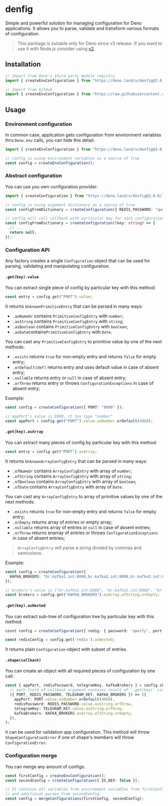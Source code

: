 # denfig

Simple and powerful solution for managing configuration for Deno applications.
It allows you to parse, validate and transform various formats of configuration.

> This package is suitable only for Deno since v3 release. If you want to use it
> with Node.js consider using
> [v2](https://github.com/igorkamyshev/denfig/tree/v2-node).

## Installation

```ts
// Import from Deno's third party module registry
import { createEnvConfiguration } from "https://deno.land/x/denfig@3.0.0/lib.ts";

// Import from GitHub
import { createEnvConfiguration } from "https://raw.githubusercontent.com/igorkamyshev/denfig/3.0.0/lib.ts";
```

## Usage

### Environment configuration

In common case, application gets configuration from environment variables thru
`Deno.env` calls, you can hide this detail:

```ts
import { createEnvConfiguration } from "https://deno.land/x/denfig@3.0.0/lib.ts";

// config is using environment variables as a source of true
const config = createEnvConfiguration();
```

### Abstract configuration

You can use you own configuration provider:

```ts
import { createConfiguration } from "https://deno.land/x/denfig@3.0.0/lib.ts";

// config is using argument dictionary as a source of true
const configFromDictionary = createConfiguration({ REDIS_PASSWORD: "qwerty" });

// config will call callback with particular key for each configuration piece
const configFromDictionary = createConfiguration((key: string) => {
  // ...
  return null;
});
```

### Configuration API

Any factory creates a single `Configuration` object that can be used for
parsing, validating and manipulating configuration.

#### `.get(key).value`

You can extract single piece of config by particular key with this method:

```ts
const entry = config.get("PORT").value;
```

It returns `UnknownPrimitiveEntry` that can be parsed in many ways:

- `.asNumebr` contains `PrimitiveConfigEntry` with `number`;
- `.asString` contains `PrimitiveConfigEntry` with `string`;
- `.asBoolean` contains `PrimitiveConfigEntry` with `boolean`;
- `.asDate`contains`PrimitiveConfigEntry` with `Date`.

You can cast any `PrimitiveConfigEntry` to primitive value by one of the next
methods:

- `.exists` returns `true` for non-empty entry and returns `false` for empty
  entry;
- `.orDefault(def)` returns entry and uses default value in case of absent
  entry;
- `.nullable` returns entry or `null` in case of absent entry;
- `.orThrow` returns entry or throws `ConfigurationExceptions` in case of absent
  entry;

Example:

```ts
const config = createConfiguration({ PORT: "8080" });

// appPort's value is 8080, it has type "number"
const appPort = config.get("PORT").value.asNumber.orDefault(4000);
```

#### `.get(key).asArray`

You can extract many pieces of config by particular key with this method:

```ts
const entry = config.get("PORT").asArray;
```

It returns `UnknownArrayConfigEntry` that can be parsed in many ways:

- `.ofNumebr` contains `ArrayConfigEntry` with array of `number`;
- `.ofString` contains `ArrayConfigEntry` with array of `string`;
- `.ofBoolean` contains `ArrayConfigEntry` with array of `boolean`;
- `.ofDate` contains `ArrayConfigEntry` with array of `Date`.

You can cast any `ArrayConfigEntry` to array of primitive values by one of the
next methods:

- `.exists` returns `true` for non-empty entry and returns `false` for empty
  entry;
- `.orEmpty` returns array of entries or empty array;
- `.nullable` returns array of entries or `null` in case of absent entries;
- `.orThrow` returns enarray of entries or throws `ConfigurationExceptions` in
  case of absent entries;

> `ArrayConfigEntry` will parse a string divided by commas and semicolons.

Example:

```ts
const config = createConfiguration({
  KAFKA_BROKERS: "br.kafka1.int:8080,br.kafka2.int:8080,br.kafka3.int:8080",
});

// brokers's value is ["br.kafka1.int:8080", "br.kafka2.int:8080", "br.kafka3.int:8080"]
const brokers = config.get("KAFKA_BROKERS").asArray.ofString.orEmpty;
```

#### `.get(key).asNested`

You can extract sub-tree of configuration tree by particular key with this
method:

```ts
cosnt config = createConfiguration({ redig: { password: 'qwerty', port: 1337 }});

const redisConfig = config.get('redis').asNested;
```

It returns plain `Configuration`-object with subset of entries.

#### `.shape(callback)`

You can create an object with all required pieces of configuration by one call:

```ts
const { appPort, redisPassword, telegramKey, kafkaBrokers } = config.shape(
  // each field of callback argument contains result of `.get(key)` call
  ({ PORT, REDIS_PASSWORD, TELEGRAM_KEY, KAFKA_BROKERS }) => ({
    appPort: PORT.value.asNumber.orDefault(4000),
    redisPassword: REDIS_PASSWORD.value.asString.orThrow,
    telegramKey: TELEGRAM_KEY.value.asString.orThrow,
    kafkaBrokers: KAFKA_BROKERS.asArray.ofString.orEmpty,
  }),
);
```

It can be used for validation app configuration. This method will throw
`ShapeConfigurationError` if one of shape's members will throw
`ConfigurationError`.

### Configuration merge

You can merge any amount of configs:

```ts
const firstConfig = createEnvConfiguration();
const secondConfig = createConfiguration({ IS_DEV: false });

// It contains all variables from environment variables from firstConfig
// and additional params from secondConfig
const config = mergeConfigurations(firstConfig, secondConfig);
```
